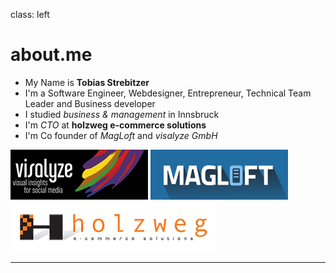class: left

# about.me

* My Name is **Tobias Strebitzer**
* I'm a Software Engineer, Webdesigner, Entrepreneur, Technical Team Leader and Business developer
* I studied *business & management* in Innsbruck
* I'm *CTO* at **holzweg e-commerce solutions**
* I'm Co founder of *MagLoft* and *visalyze GmbH*

![thumbnail](icons/visalyze.png)
![thumbnail](icons/magloft.png)
![thumbnail](icons/holzweg.png)

---
